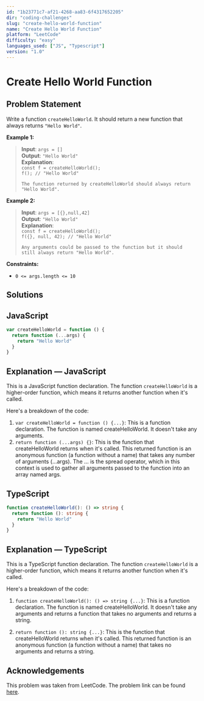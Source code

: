 ```yaml
---
id: "1b23771c7-af21-4268-aa83-6f4317652205"
dir: "coding-challenges"
slug: "create-hello-world-function"
name: "Create Hello World Function"
platform: "LeetCode"
difficulty: "easy"
languages_used: ["JS", "Typescript"]
version: "1.0"
---
```


# Create Hello World Function

## Problem Statement

Write a function `createHelloWorld`. It should return a new function that always returns `"Hello World"`.

**Example 1:**

> **Input**: `args = []`  
> **Output**: `"Hello World"`  
> **Explanation**:  
> `const f = createHelloWorld();`  
> `f(); // "Hello World"`
>
> `The function returned by createHelloWorld should always return "Hello World".`

**Example 2:**

> **Input**: `args = [{},null,42]`  
> **Output**: `"Hello World"`  
> **Explanation**:  
> `const f = createHelloWorld();`  
> `f({}, null, 42); // "Hello World"`
>
> `Any arguments could be passed to the function but it should still always return "Hello World".`

**Constraints:**

- `0 <= args.length <= 10`

## Solutions

## JavaScript

```javascript
var createHelloWorld = function () {
  return function (...args) {
    return "Hello World"
  }
}
```

## Explanation — JavaScript

This is a JavaScript function declaration. The function `createHelloWorld` is a higher-order function, which means it returns another function when it's called.

Here's a breakdown of the code:

1. `var createHelloWorld = function () {...}`: This is a function declaration. The function is named createHelloWorld. It doesn't take any arguments.
2. `return function (...args) {}`: This is the function that createHelloWorld returns when it's called. This returned function is an anonymous function (a function without a name) that takes any number of arguments (...args). The ... is the spread operator, which in this context is used to gather all arguments passed to the function into an array named args.

## TypeScript

```typescript
function createHelloWorld(): () => string {
  return function (): string {
    return "Hello World"
  }
}
```

## Explanation — TypeScript

This is a TypeScript function declaration. The function `createHelloWorld` is a higher-order function, which means it returns another function when it's called.

Here's a breakdown of the code:

1. `function createHelloWorld(): () => string {...}`: This is a function declaration. The function is named createHelloWorld. It doesn't take any arguments and returns a function that takes no arguments and returns a string.

2. `return function (): string {...}`: This is the function that createHelloWorld returns when it's called. This returned function is an anonymous function (a function without a name) that takes no arguments and returns a string.

## Acknowledgements

This problem was taken from LeetCode. The problem link can be found [here](https://leetcode.com/problems/create-hello-world-function/).
